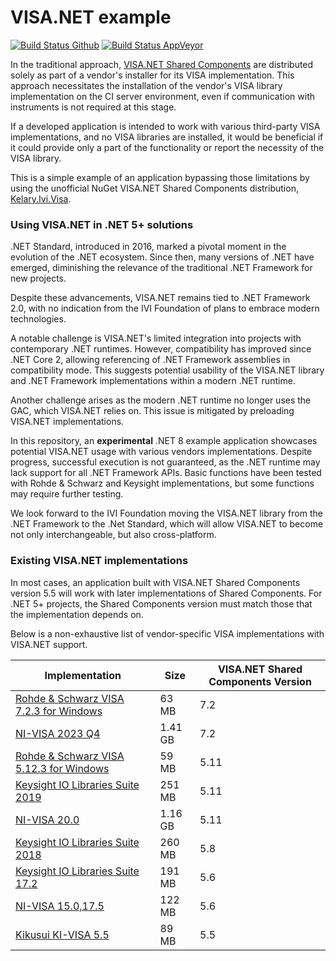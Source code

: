# VISA.NET example #

[![Build Status Github](https://github.com/vnau/IviVisaNetSample/actions/workflows/build.yml/badge.svg)](https://github.com/vnau/IviVisaNetSample/actions/workflows/build.yml) [![Build Status AppVeyor](https://ci.appveyor.com/api/projects/status/dag3r35u0sn1sci3?svg=true)](https://ci.appveyor.com/project/vnau/IviVisaNetSample)

In the traditional approach, [VISA.NET Shared Components](http://www.ivifoundation.org/shared_components/) are distributed solely as part of a vendor's installer for its VISA implementation.
This approach necessitates the installation of the vendor's VISA library implementation on the CI server environment, even if communication with instruments is not required at this stage.

If a developed application is intended to work with various third-party VISA implementations, and no VISA libraries are installed, it would be beneficial if it could provide only a part of the functionality or report the necessity of the VISA library.

This is a simple example of an application bypassing those limitations by using the unofficial NuGet VISA.NET Shared Components distribution, [Kelary.Ivi.Visa](https://www.nuget.org/packages/Kelary.Ivi.Visa/).

### Using VISA.NET in .NET 5+ solutions ###

.NET Standard, introduced in 2016, marked a pivotal moment in the evolution of the .NET ecosystem.
Since then, many versions of .NET have emerged, diminishing the relevance of the traditional .NET Framework for new projects.

Despite these advancements, VISA.NET remains tied to .NET Framework 2.0, with no indication from the IVI Foundation of plans to embrace modern technologies.

A notable challenge is VISA.NET's limited integration into projects with contemporary .NET runtimes.
However, compatibility has improved since .NET Core 2, allowing referencing of .NET Framework assemblies in compatibility mode. This suggests potential usability of the VISA.NET library and .NET Framework implementations within a modern .NET runtime.

Another challenge arises as the modern .NET runtime no longer uses the GAC, which VISA.NET relies on.
This issue is mitigated by preloading VISA.NET implementations.

In this repository, an **experimental** .NET 8 example application showcases potential VISA.NET usage with various vendors implementations.
Despite progress, successful execution is not guaranteed, as the .NET runtime may lack support for all .NET Framework APIs.
Basic functions have been tested with Rohde & Schwarz and Keysight implementations, but some functions may require further testing.

We look forward to the IVI Foundation moving the VISA.NET library from the .NET Framework to the .Net Standard, which will allow VISA.NET to become not only interchangeable, but also cross-platform.

### Existing VISA.NET implementations ###

In most cases, an application built with VISA.NET Shared Components version 5.5 will work with later implementations of Shared Components.
For .NET 5+ projects, the Shared Components version must match those that the implementation depends on.

Below is a non-exhaustive list of vendor-specific VISA implementations with VISA.NET support.

| Implementation | Size | VISA.NET Shared Components Version |
| --- | ---- | ---- |
| [Rohde & Schwarz VISA 7.2.3 for Windows](https://scdn.rohde-schwarz.com/ur/pws/dl_downloads/dl_application/application_notes/1dc02___rs_v/RS_VISA_Setup_Win_7_2_3.exe)| 63 MB | 7.2 |
| [NI-VISA 2023 Q4](https://www.ni.com/en/support/downloads/drivers/download.ni-visa.html#494653)| 1.41 GB | 7.2 |
| [Rohde & Schwarz VISA 5.12.3 for Windows](https://www.rohde-schwarz.com/us/applications/r-s-visa-application-note_56280-148812.html) | 59 MB | 5.11 |
| [Keysight IO Libraries Suite 2019](https://www.keysight.com/main/software.jspx?id=2175637) | 251 MB | 5.11 |
| [NI-VISA 20.0](https://www.ni.com/en/support/downloads/drivers/download.ni-visa.html#346210)| 1.16 GB | 5.11 |
| [Keysight IO Libraries Suite 2018](https://www.keysight.com/main/software.jspx?id=2175637) | 260 MB | 5.8  |
| [Keysight IO Libraries Suite 17.2](https://www.keysight.com/main/software.jspx?id=2784293) | 191 MB | 5.6  |
| [NI-VISA 15.0,17.5](https://www.ni.com/en/support/downloads/drivers/download.ni-visa.html#306106) | 122 MB | 5.6  |
| [Kikusui KI-VISA 5.5](https://www.kikusui.co.jp/en/download/en/?fn=com_kivisa) | 89 MB | 5.5  |
